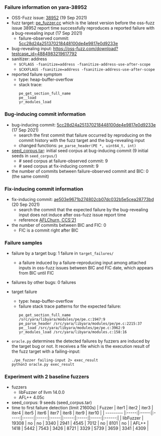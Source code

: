 ### Failure information on yara-38952
- OSS-Fuzz issue: [38952](https://bugs.chromium.org/p/oss-fuzz/issues/detail?id=38952) (19 Sep 2021) 
- fuzz target: [pe_fuzzer.cc](https://github.com/VirusTotal/yara/blob/5cc28d24a251370218448100de4e9817e0d9233e/tests/oss-fuzz/pe_fuzzer.cc) which is the latest version before the oss-fuzz issue 38952 report time successfully reproduces a reported failure with a bug-revealing input (17 Sep 2021)
    - failure-observed commit: [5cc28d24a251370218448100de4e9817e0d9233e](https://github.com/VirusTotal/yara/commit/5cc28d24a251370218448100de4e9817e0d9233e) 
- bug-revealing input: https://oss-fuzz.com/download?testcase_id=4884983219617792
- sanitizer: address
    - `$CFLAGS -fsanitize=address -fsanitize-address-use-after-scope`
    - `$CXXFLAGS -fsanitize=address -fsanitize-address-use-after-scope`
- reported failure symptom 
    - type: heap-buffer-overflow  
    - stack trace:  
		```
		pe_get_section_full_name  
		pe__load  
		yr_modules_load 
		```

### Bug-inducing commit information
- bug-inducing commit: [5cc28d24a251370218448100de4e9817e0d9233e](https://github.com/VirusTotal/yara/commit/5cc28d24a251370218448100de4e9817e0d9233e) (17 Sep 2021)
    - search the first commit that failure occurred by reproducing on the commit history with the fuzz target and the bug-revealing input
	- changed functions: `pe_parse_header(PE *, uint64_t, int)`
- [seed_corpus.tar](https://drive.google.com/file/d/1-HGfAARLzsgXEC7EHWtoX_voMdBydecb/view?usp=share_link): initial seed corpus at bug-inducing commit (9 initial seeds in `seed_corpus/`)
	- \# seed corpus at failure-observed commit: 9
	- \# seed corpus at fix-inducing commit: 9
- the number of commits between failure-observed commit and BIC: 0 (the same commit)

### Fix-inducing commit information
- fix-inducing commit: [ae503e9671b274802cb07dc032b5e5cea28773bd](https://github.com/VirusTotal/yara/commit/ae503e9671b274802cb07dc032b5e5cea28773bd) (20 Sep 2021)
    - search the commit that the expected failure by the bug-revealing input does not induce after oss-fuzz issue report time
	- reference [AFLChurn, CCS'21](https://dl.acm.org/doi/abs/10.1145/3460120.3484596)
- the number of commits between BIC and FIC: 0
	- FIC is a commit right after BIC

### Failure samples
- failure by a target bug: 1 failure in `target_failures/`
    - a failure induced by a failure-reproducing input among attached inputs in oss-fuzz issues between BIC and FIC date, which appears from BIC until FIC
- failures by other bugs: 0 failures 

- target failure 
    - type: heap-buffer-overflow  
    - failure stack trace patterns for the expected failure:  
		```
		pe_get_section_full_name /src/yara/libyara/modules/pe/pe.c:1947:9  
		pe_parse_header /src/yara/libyara/modules/pe/pe.c:2215:37  
		pe__load /src/yara/libyara/modules/pe/pe.c:3962:9  
		yr_modules_load /src/yara/libyara/modules.c:158:16
		```

- `oracle.py` determines the detected failures by fuzzers are induced by the target bug or not. It receives a file which is the execution result of the fuzz target with a failing-input:  
	```
	./pe_fuzzer failing-input 2> exec_result
	python3 oracle.py exec_result
	```

### Experiment with 2 baseline fuzzers 
- fuzzers
    - libFuzzer of llvm 14.0.0
    - AFL++ 4.05c
- seed_corpus: 9 seeds (seed_corpus.tar)
- time to first failure detection (limit 21600s)
    |   Fuzzer  | iter1 | iter2 | iter3 | iter4 | iter5 | iter6 | iter7 | iter8 | iter9 | iter10 |
    | --------- |:-----:|:-----:|:-----:|:-----:|:-----:|:-----:|:-----:|:-----:|:-----:|:------:|
    | libFuzzer | 19308 |   no  |   no  |  3340 |  2941 |  4545 |  7012 |   no  |  8101 |    no  |
    |   AFL++   |  1418 |  5442 |  7543 |  3426 |  8721 |  3329 |  5739 |  3659 |  3341 |   4309 |

